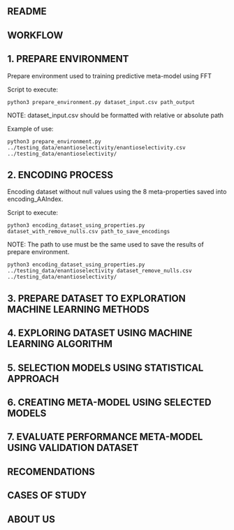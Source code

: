 ## README

## WORKFLOW

## 1. PREPARE ENVIRONMENT

Prepare environment used to training predictive meta-model using FFT

Script to execute:


```
python3 prepare_environment.py dataset_input.csv path_output
```

NOTE: dataset_input.csv should be formatted with relative or absolute path

Example of use:

```
python3 prepare_environment.py ../testing_data/enantioselectivity/enantioselectivity.csv ../testing_data/enantioselectivity/

```

## 2. ENCODING PROCESS

Encoding dataset without null values using the 8 meta-properties saved into encoding_AAIndex.

Script to execute:

```
python3 encoding_dataset_using_properties.py dataset_with_remove_nulls.csv path_to_save_encodings
```

NOTE: The path to use must be the same used to save the results of prepare environment.

```
python3 encoding_dataset_using_properties.py ../testing_data/enantioselectivity dataset_remove_nulls.csv ../testing_data/enantioselectivity/

```
## 3. PREPARE DATASET TO EXPLORATION MACHINE LEARNING METHODS

## 4. EXPLORING DATASET USING MACHINE LEARNING ALGORITHM

## 5. SELECTION MODELS USING STATISTICAL APPROACH

## 6. CREATING META-MODEL USING SELECTED MODELS

## 7. EVALUATE PERFORMANCE META-MODEL USING VALIDATION DATASET

## RECOMENDATIONS

## CASES OF STUDY

## ABOUT US
